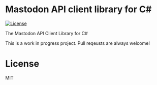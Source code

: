 Mastodon API client library for C#
======

[![License](https://img.shields.io/cocoapods/l/BadgeSwift.svg?style=flat)](/LICENSE)

The Mastodon API Client Library for C#

This is a work in progress project. Pull reqeusts are always welcome!

# License

MIT

